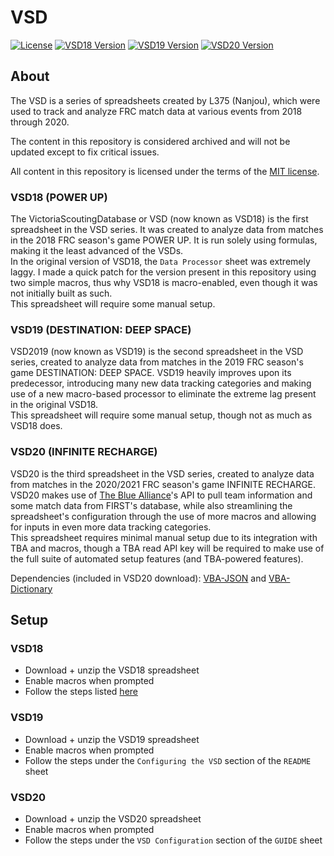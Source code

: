 # VSD

[![License][license-img]](LICENSE)
[![VSD18 Version][18ver]][18ver]
[![VSD19 Version][19ver]][19ver]
[![VSD20 Version][20ver]][20ver]

## About

The VSD is a series of spreadsheets created by L375 (Nanjou), which were used to track and analyze FRC match data at various events from 2018 through 2020.

The content in this repository is considered archived and will not be updated except to fix critical issues.

All content in this repository is licensed under the terms of the [MIT license](LICENSE).

### VSD18 (POWER UP)

The VictoriaScoutingDatabase or VSD (now known as VSD18) is the first spreadsheet in the VSD series. It was created to analyze data from matches in the 2018 FRC season's game POWER UP. It is run solely using formulas, making it the least advanced of the VSDs.  
In the original version of VSD18, the `Data Processor` sheet was extremely laggy. I made a quick patch for the version present in this repository using two simple macros, thus why VSD18 is macro-enabled, even though it was not initially built as such.  
This spreadsheet will require some manual setup.

### VSD19 (DESTINATION: DEEP SPACE)

VSD2019 (now known as VSD19) is the second spreadsheet in the VSD series, created to analyze data from matches in the 2019 FRC season's game DESTINATION: DEEP SPACE. VSD19 heavily improves upon its predecessor, introducing many new data tracking categories and making use of a new macro-based processor to eliminate the extreme lag present in the original VSD18.  
This spreadsheet will require some manual setup, though not as much as VSD18 does.

### VSD20 (INFINITE RECHARGE)

VSD20 is the third spreadsheet in the VSD series, created to analyze data from matches in the 2020/2021 FRC season's game INFINITE RECHARGE. VSD20 makes use of [The Blue Alliance](https://thebluealliance.com)'s API to pull team information and some match data from FIRST's database, while also streamlining the spreadsheet's configuration through the use of more macros and allowing for inputs in even more data tracking categories.  
This spreadsheet requires minimal manual setup due to its integration with TBA and macros, though a TBA read API key will be required to make use of the full suite of automated setup features (and TBA-powered features).

Dependencies (included in VSD20 download): [VBA-JSON](https://github.com/VBA-tools/VBA-JSON) and [VBA-Dictionary](https://github.com/VBA-tools/VBA-Dictionary)

## Setup

### VSD18

- Download + unzip the VSD18 spreadsheet
- Enable macros when prompted
- Follow the steps listed [here](docs/VSD18SETUP.md)

### VSD19

- Download + unzip the VSD19 spreadsheet
- Enable macros when prompted
- Follow the steps under the `Configuring the VSD` section of the `README` sheet

### VSD20

- Download + unzip the VSD20 spreadsheet
- Enable macros when prompted
- Follow the steps under the `VSD Configuration` section of the `GUIDE` sheet

<!-- Labels -->
[license-img]: https://img.shields.io/github/license/lowie375/vsd
[18ver]: https://img.shields.io/github/package-json/18ver/lowie375/vsd?color=5B95F9&label=VSD18%20version
[19ver]: https://img.shields.io/github/package-json/19ver/lowie375/vsd?color=7F4EC8&label=VSD19%20version
[20ver]: https://img.shields.io/github/package-json/20ver/lowie375/vsd?color=E32D91&label=VSD20%20version
